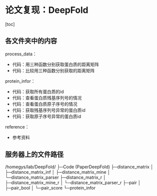 # 论文复现：DeepFold



[toc]



## 各文件夹中的内容

process_data：

- 代码：用三种函数分别获取蛋白质的距离矩阵
- 代码：比较用三种函数分别获取的距离矩阵

protein_infor：

- 代码：获取所有蛋白质的id
- 代码：查看蛋白质残基序列号的情况
- 代码：查看蛋白质原子序号的情况
- 代码：获取残基序列号异常的蛋白质id
- 代码：获取原子序号异常的蛋白质id

reference：

- 参考资料



## 服务器上的文件路径

/homegys/lab/DeepFold/
├─Code (PaperDeepFold)
├─distance_matrix
│  ├─distance_matrix_inf
│  ├─distance_matrix_mine
│  └─distance_matrix_parser
├─distance_matrix_r
│  ├─distance_matrix_mine_r
│  └─distance_matrix_parser_r
├─pair
│  ├─pair_bool
│  └─pair_score
└─protein_infor

